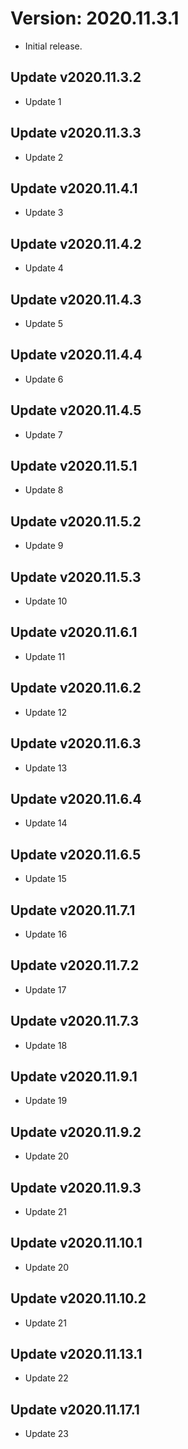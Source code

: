 # Version: 2020.11.3.1
- Initial release.

## Update v2020.11.3.2
- Update 1

## Update v2020.11.3.3
- Update 2

## Update v2020.11.4.1
- Update 3

## Update v2020.11.4.2
- Update 4

## Update v2020.11.4.3
- Update 5

## Update v2020.11.4.4
- Update 6

## Update v2020.11.4.5
- Update 7

## Update v2020.11.5.1
- Update 8

## Update v2020.11.5.2
- Update 9

## Update v2020.11.5.3
- Update 10

## Update v2020.11.6.1
- Update 11

## Update v2020.11.6.2
- Update 12

## Update v2020.11.6.3
- Update 13

## Update v2020.11.6.4
- Update 14

## Update v2020.11.6.5
- Update 15

## Update v2020.11.7.1
- Update 16

## Update v2020.11.7.2
- Update 17

## Update v2020.11.7.3
- Update 18

## Update v2020.11.9.1
- Update 19

## Update v2020.11.9.2
- Update 20

## Update v2020.11.9.3
- Update 21

## Update v2020.11.10.1
- Update 20

## Update v2020.11.10.2
- Update 21

## Update v2020.11.13.1
- Update 22

## Update v2020.11.17.1
- Update 23
